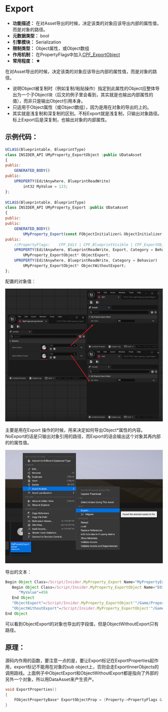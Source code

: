 # Export

- **功能描述：** 在对Asset导出的时候，决定该类的对象应该导出内部的属性值，而是对象的路径。
- **元数据类型：** bool
- **引擎模块：** Serialization
- **限制类型：** Object属性，或Object数组
- **作用机制：** 在PropertyFlags中加入[CPF_ExportObject](../../../../Flags/EPropertyFlags/CPF_ExportObject.md)
- **常用程度：** ★

在对Asset导出的时候，决定该类的对象应该导出内部的属性值，而是对象的路径。

- 说明Object被复制时（例如复制/粘贴操作）指定到此属性的Object应整体导出为一个子Object块（后文的例子里会看到，其实就是也输出内部属性的值），而非只是输出Object引用本身。
- 只适用于Object属性（或Object数组），因为是用在对象的导出的上的。
- 其实就是浅复制和深复制的区别。不标Export就是浅复制，只输出对象路径。标上Export后是深复制，也输出对象的内部属性。

## 示例代码：

```jsx
UCLASS(Blueprintable, BlueprintType)
class INSIDER_API UMyProperty_ExportObject :public UDataAsset
{
public:
	GENERATED_BODY()
public:
	UPROPERTY(EditAnywhere, BlueprintReadWrite)
		int32 MyValue = 123;
};

UCLASS(Blueprintable, BlueprintType)
class INSIDER_API UMyProperty_Export :public UDataAsset
{
public:
public:
	GENERATED_BODY()
		UMyProperty_Export(const FObjectInitializer& ObjectInitializer = FObjectInitializer::Get());
public:
	//PropertyFlags:	CPF_Edit | CPF_BlueprintVisible | CPF_ExportObject | CPF_ZeroConstructor | CPF_NoDestructor | CPF_HasGetValueTypeHash | CPF_NativeAccessSpecifierPublic 
	UPROPERTY(EditAnywhere, BlueprintReadWrite, Export, Category = Behavior)
		UMyProperty_ExportObject* ObjectExport;
	UPROPERTY(EditAnywhere, BlueprintReadWrite, Category = Behavior)
		UMyProperty_ExportObject* ObjectWithoutExport;
};
```

配置的对象值：

![Untitled](Untitled.png)

主要是用在Export 操作的时候，用来决定如何导出Object*属性的内容。NoExport的话是只输出对象引用的路径，而Export的话会输出这个对象其再内部的的属性值。

![Untitled](Untitled%201.png)

导出的文本：

```jsx
Begin Object Class=/Script/Insider.MyProperty_Export Name="MyPropertyExportAsset" ExportPath=/Script/Insider.MyProperty_Export'"/Game/Property/MyPropertyExportAsset.MyPropertyExportAsset"'
   Begin Object Class=/Script/Insider.MyProperty_ExportObject Name="EO1" ExportPath=/Script/Insider.MyProperty_ExportObject'"/Game/Property/EO1.EO1"'
      "MyValue"=456
   End Object
   "ObjectExport"=/Script/Insider.MyProperty_ExportObject'"/Game/Property/EO1.EO1"'
   "ObjectWithoutExport"=/Script/Insider.MyProperty_ExportObject'"/Game/Property/EO2.EO2"'
End Object
```

可以看到ObjectExport的对象也导出的字段值，但是ObjectWithoutExport只有路径。

## 原理：

源码内作用的函数，要注意一点的是，要让Export标记在ExportProperties起作用，export标记不能用在对象的sub object上，否则会走ExportInnerObjects的调用路线。上面例子中ObjectExport和ObjectWithoutExport都是指向了外部的另外一个对象，所以用DataAsset来产生资产。

```cpp
void ExportProperties()
{
	FObjectPropertyBase* ExportObjectProp = (Property->PropertyFlags & CPF_ExportObject) != 0 ? CastField<FObjectPropertyBase>(Property) : NULL;
}
```